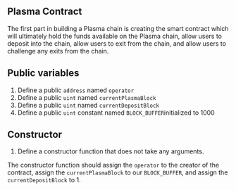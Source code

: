## Plasma Contract

The first part in building a Plasma chain is creating the smart contract which will ultimately hold the funds available on the Plasma chain, allow users to deposit into the chain, allow users to exit from the chain, and allow users to challenge any exits from the chain.

## Public variables

1. Define a public `address` named `operator`
2. Define a public `uint` named `currentPlasmaBlock`
3. Define a public `uint` named `currentDepositBlock`
4. Define a public `uint` constant named `BLOCK_BUFFER`initialized to 1000

## Constructor
1. Define a constructor function that does not take any arguments. 

The constructor function should assign the `operator` to the creator of the contract, assign the `currentPlasmaBlock` to our `BLOCK_BUFFER`, and assign the `currentDepositBlock` to 1.